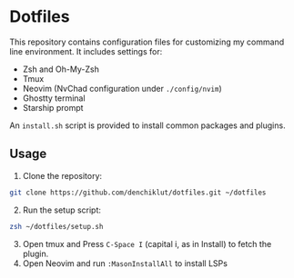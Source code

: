 # Dotfiles

This repository contains configuration files for customizing my command line environment.
It includes settings for:

- Zsh and Oh-My-Zsh
- Tmux
- Neovim (NvChad configuration under `./config/nvim`)
- Ghostty terminal
- Starship prompt

An `install.sh` script is provided to install common packages and plugins.

## Usage

1. Clone the repository:
  ```sh
  git clone https://github.com/denchiklut/dotfiles.git ~/dotfiles
  ```

2. Run the setup script:
  ```sh
  zsh ~/dotfiles/setup.sh
  ```

3. Open tmux and Press `C-Space I` (capital i, as in Install) to fetch the plugin.
4. Open Neovim and run `:MasonInstallAll` to install LSPs
